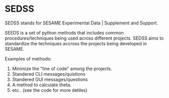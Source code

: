 # SEDSS

SEDSS stands for SESAME Experimental Data | Supplement and Support.

SEEDS is a set of python methods that includes common procedures/techniques being used across different projects. SEDSS aims to standardize the techniques accross the projects being developed in SESAME. 

Examples of methods:

1. Minimize the "line of code" among the projects.
2. Standered CLI messages/quistions 
3. Standered GUI messages/questions 
4. A method to calculate theta. 
5. etc.. (see the code for more detiles)
